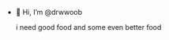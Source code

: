 - 👋 Hi, I’m @drwwoob

  i need good food
  and some even better food
  
<!---
drwwoob/drwwoob is a ✨ special ✨ repository because its `README.md` (this file) appears on your GitHub profile.
You can click the Preview link to take a look at your changes.
--->
